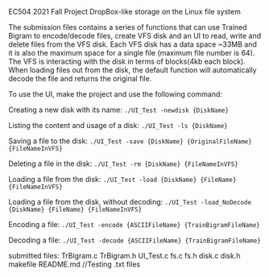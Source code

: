 EC504 2021 Fall Project DropBox-like storage on the Linux file system

	
The submission files contains a series of functions that can use Trained Bigram to encode/decode
files, create VFS disk and an UI to read, write and delete files from the VFS disk. Each VFS disk has
 a data space ~33MB and it is also the maximum space for a single file (maximum file number is 64).
The VFS is interacting with the disk in terms of blocks(4kb each block). When loading files out from 
the disk, the default function will automatically decode the file and returns the original file.

To use the UI, make the project and use the following command:

Creating a new disk with its name: 
```./UI_Test -newdisk {DiskName}```

Listing the content and usage of a disk: 
```./UI_Test -ls {DiskName}```

Saving a file to the disk: 
```./UI_Test -save {DiskName} {OriginalFileName} {FileNameInVFS}```

Deleting a file in the disk: 
```./UI_Test -rm {DiskName} {FileNameInVFS}```

Loading a file from the disk: 
```./UI_Test -load {DiskName} {FileName} {FileNameInVFS}```

Loading a file from the disk, without decoding: 
```./UI_Test -load_NoDecode {DiskName} {FileName} {FileNameInVFS}```

Encoding a file: 
```./UI_Test -encode {ASCIIFileName} {TrainBigramFileName}```

Decoding a file: 
```./UI_Test -decode {ASCIIFileName} {TrainBigramFileName}```


submitted files:
	TrBigram.c
	TrBigram.h
	UI_Test.c
	fs.c
	fs.h
	disk.c
	disk.h
	makefile
	README.md
	//Testing .txt files



